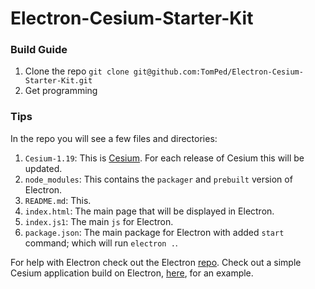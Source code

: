 # Electron-Cesium-Starter-Kit

### Build Guide
1. Clone the repo `git clone git@github.com:TomPed/Electron-Cesium-Starter-Kit.git`
2. Get programming

### Tips

In the repo you will see a few files and directories:

1. `Cesium-1.19`: This is [Cesium](https://github.com/AnalyticalGraphicsInc/cesium). For each release of Cesium this will be updated.
2. `node_modules`: This contains the `packager` and `prebuilt` version of Electron.
3. `README.md`: This.
4. `index.html`: The main page that will be displayed in Electron.
5. `index.js1`: The main `js` for Electron.
6. `package.json`: The main package for Electron with added `start` command; which will run `electron .`.

For help with Electron check out the Electron [repo](https://github.com/atom/electron). Check out a simple Cesium application build on Electron, [here](https://github.com/TomPed/Cesium-Editor), for an example.

